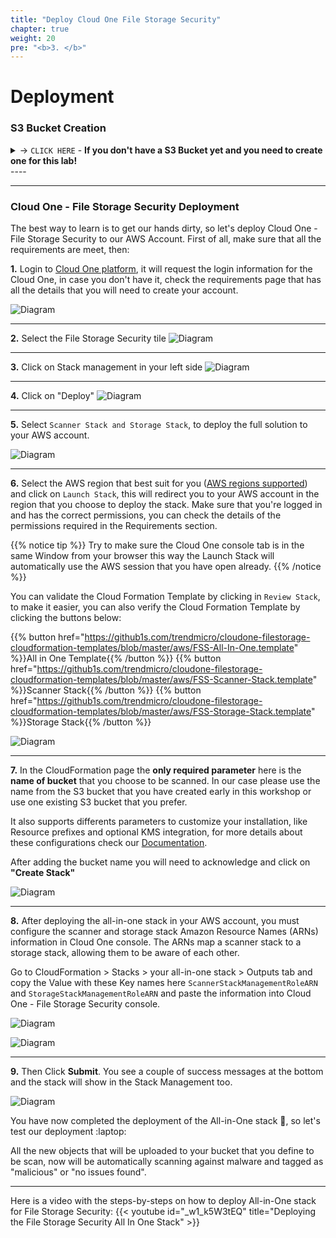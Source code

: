 ```yaml
---
title: "Deploy Cloud One File Storage Security"
chapter: true
weight: 20
pre: "<b>3. </b>"
---
```



# Deployment


### S3 Bucket Creation
<details>
  <summary> -> <code>CLICK HERE</code> - <strong>If you don't have a S3 Bucket yet and you need to create one for this lab!</strong></summary>

**1.** Sign in to the AWS Management Console and open the Amazon S3 console at https://console.aws.amazon.com/s3/.
![Diagram](/images/create_s3.png)

---

**2.** Choose Create bucket. The Create bucket wizard opens.
![Diagram](/images/create_s3_2.png)


**3.** In Bucket name, enter a DNS-compliant name for your bucket.
The bucket name must:

- Be unique across all of Amazon S3.
- Be between 3 and 63 characters long.
- Not contain uppercase characters.
- Start with a lowercase letter or number.

After you create the bucket, you can't change its name. For information about naming buckets, see Bucket naming rules.

{{% notice tip %}}
Remember that S3 bucket is an unique global name. You can create your own bucket name for this lab.
{{% /notice %}}

![Diagram](/images/create_s3_3.png)

**4.** Scroll down and click on Create bucket. 

![Diagram](/images/create_s3_4.png)

---
**5.** Now you have successfully create a S3 bucket for the workshop.

![Diagram](/images/create_s3_5.png)

Let's start the Cloud One - File Storage Security deployment now. :laptop::cloud::rocket:
</details>
----

---

### Cloud One - File Storage Security Deployment

The best way to learn is to get our hands dirty, so let's deploy Cloud One - File Storage Security to our AWS Account. First of all, make sure that all the requirements are meet, then:

**1.** Login to [Cloud One platform](https://cloudone.trendmicro.com), it will request the login information for the Cloud One, in case you don't have it, check the requirements page that has all the details that you will need to create your account.  

![Diagram](/images/login.png)

---

**2.** Select the File Storage Security tile
![Diagram](/images/login_2.png)

---

**3.** Click on Stack management in your left side
![Diagram](/images/login_3.png)

---

**4.** Click on "Deploy" 
![Diagram](/images/login_4.png)

---

**5.** Select ```Scanner Stack and Storage Stack```, to deploy the full solution to your AWS account.

![Diagram](/images/fss-deploy-stacks-select.png)

---

**6.** Select the AWS region that best suit for you ([AWS regions supported](/10_requirements.html)) and click on ```Launch Stack```, this will redirect you to your AWS account in the region that you choose to deploy the stack. Make sure that you're logged in and has the correct permissions, you can check the details of the permissions required in the Requirements section.

{{% notice tip %}}
Try to make sure the Cloud One console tab is in the same Window from your browser this way the Launch Stack will automatically use the AWS session that you have open already. 
{{% /notice %}}

You can validate the Cloud Formation Template by clicking in ```Review Stack```, to make it easier, you can also verify the Cloud Formation Template by clicking the buttons below:

{{% button href="https://github1s.com/trendmicro/cloudone-filestorage-cloudformation-templates/blob/master/aws/FSS-All-In-One.template" %}}All in One Template{{% /button %}}
{{% button href="https://github1s.com/trendmicro/cloudone-filestorage-cloudformation-templates/blob/master/aws/FSS-Scanner-Stack.template" %}}Scanner Stack{{% /button %}}
{{% button href="https://github1s.com/trendmicro/cloudone-filestorage-cloudformation-templates/blob/master/aws/FSS-Storage-Stack.template" %}}Storage Stack{{% /button %}}

![Diagram](/images/login_5.png)

---

**7.** In the CloudFormation page the <b>only required parameter</b> here is the <b>name of bucket</b> that you choose to be scanned. In our case please use the name from the S3 bucket that you have created early in this workshop or use one existing S3 bucket that you prefer.

It also supports differents parameters to customize your installation, like Resource prefixes and optional KMS integration, for more details about these configurations check our <a href="https://cloudone.trendmicro.com/docs/file-storage-security/gs-deploy-all-in-one-stack/">Documentation</a>.

After adding the bucket name you will need to acknowledge and click on <b>"Create Stack"</b>

![Diagram](/images/cfdeploy.png)

---

**8.** After deploying the all-in-one stack in your AWS account, you must configure the scanner and storage stack Amazon Resource Names (ARNs) information in Cloud One console. The ARNs map a scanner stack to a storage stack, allowing them to be aware of each other.

Go to CloudFormation > Stacks > your all-in-one stack > Outputs tab and copy the Value with these Key names here ```ScannerStackManagementRoleARN``` and ```StorageStackManagementRoleARN``` and paste the information into Cloud One - File Storage Security console.

![Diagram](/images/fss-arn-aws-info.png)

![Diagram](/images/login_6.png)

---

**9.** Then Click <b>Submit</b>. You see a couple of success messages at the bottom and the stack will show in the Stack Management too. 

![Diagram](/images/login_7.png)

You have now completed the deployment of the All-in-One stack :tada:, so let's test our deployment :laptop:

All the new objects that will be uploaded to your bucket that you define to be scan, now will be automatically scanning against malware and tagged as "malicious" or "no issues found".


---

Here is a video with the steps-by-steps on how to deploy All-in-One stack for File Storage Security:
{{< youtube id="_w1_k5W3tEQ" title="Deploying the File Storage Security All In One Stack" >}}


